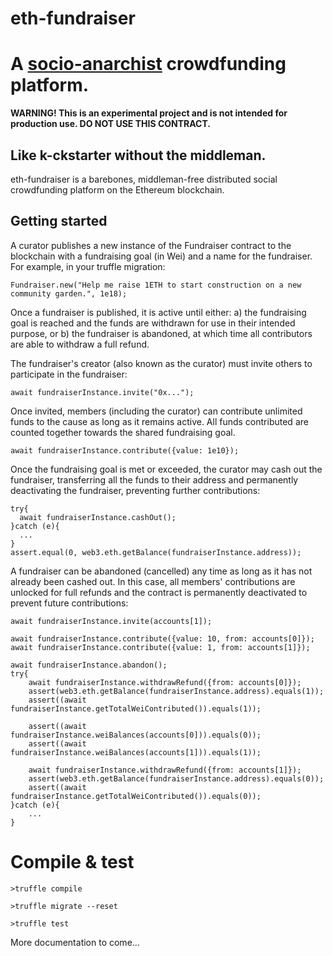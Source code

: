 # eth-fundraiser
A [socio-anarchist](https://en.wikipedia.org/wiki/Social_anarchism) crowdfunding platform.
===================

**WARNING! This is an experimental project and is not intended for production use. DO NOT USE THIS CONTRACT.**

Like k-ckstarter without the middleman.
-------------------

eth-fundraiser is a barebones, middleman-free distributed social crowdfunding platform on the Ethereum blockchain.

Getting started
-------------------

A curator publishes a new instance of the Fundraiser contract to the blockchain with a fundraising goal (in Wei) and a name for the fundraiser. For example, in your truffle migration:

```
Fundraiser.new("Help me raise 1ETH to start construction on a new community garden.", 1e18);
```

Once a fundraiser is published, it is active until either: 
a) the fundraising goal is reached and the funds are withdrawn for use in their intended purpose, or 
b) the fundraiser is abandoned, at which time all contributors are able to withdraw a full refund.

The fundraiser's creator (also known as the curator) must invite others to participate in the fundraiser:
```
await fundraiserInstance.invite("0x...");
```

Once invited, members (including the curator) can contribute unlimited funds to the cause as long as it remains active. All funds contributed are counted together towards the shared fundraising goal.
```
await fundraiserInstance.contribute({value: 1e10});
```

Once the fundraising goal is met or exceeded, the curator may cash out the fundraiser, transferring all the funds to their address and permanently deactivating the fundraiser, preventing further contributions:
```
try{
  await fundraiserInstance.cashOut();
}catch (e){
  ...
}
assert.equal(0, web3.eth.getBalance(fundraiserInstance.address));
```

A fundraiser can be abandoned (cancelled) any time as long as it has not already been cashed out. In this case, all members' contributions are unlocked for full refunds and the contract is permanently deactivated to prevent future contributions:
```
await fundraiserInstance.invite(accounts[1]);

await fundraiserInstance.contribute({value: 10, from: accounts[0]});
await fundraiserInstance.contribute({value: 1, from: accounts[1]});

await fundraiserInstance.abandon();
try{
    await fundraiserInstance.withdrawRefund({from: accounts[0]});
    assert(web3.eth.getBalance(fundraiserInstance.address).equals(1));
    assert((await fundraiserInstance.getTotalWeiContributed()).equals(1));

    assert((await fundraiserInstance.weiBalances(accounts[0])).equals(0));
    assert((await fundraiserInstance.weiBalances(accounts[1])).equals(1));

    await fundraiserInstance.withdrawRefund({from: accounts[1]});
    assert(web3.eth.getBalance(fundraiserInstance.address).equals(0));
    assert((await fundraiserInstance.getTotalWeiContributed()).equals(0));
}catch (e){
    ...
}
```

Compile & test
==============
```
>truffle compile
```

```
>truffle migrate --reset
```

```
>truffle test
```

More documentation to come...

